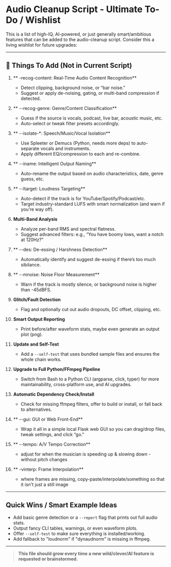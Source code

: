 # Audio Cleanup Script - Ultimate To-Do / Wishlist

This is a list of high-IQ, AI-powered, or just generally smart/ambitious features that can be added to the audio-cleanup script. Consider this a living wishlist for future upgrades:

---

## 🧠 Things To Add (Not in Current Script)

1. ** -recog-content: Real-Time Audio Content Recognition**
   - Detect clipping, background noise, or “bar noise.”
   - Suggest or apply de-noising, gating, or multi-band compression if detected.

2. ** --recog-genre: Genre/Content Classification**
   - Guess if the source is vocals, podcast, live bar, acoustic music, etc.
   - Auto-select or tweak filter presets accordingly.

3. ** --isolate-*: Speech/Music/Vocal Isolation**
   - Use Spleeter or Demucs (Python, needs more deps) to auto-separate vocals and instruments.
   - Apply different EQ/compression to each and re-combine.

4. ** --iname: Intelligent Output Naming**
   - Auto-rename the output based on audio characteristics, date, genre guess, etc.

5. ** --ltarget: Loudness Targeting**
   - Auto-detect if the track is for YouTube/Spotify/Podcast/etc.
   - Target industry-standard LUFS with smart normalization (and warn if you’re way off).

6. **Multi-Band Analysis**
   - Analyze per-band RMS and spectral flatness.
   - Suggest advanced filters: e.g., “You have boomy lows, want a notch at 120Hz?”

7. ** --des: De-essing / Harshness Detection**
   - Automatically identify and suggest de-essing if there’s too much sibilance.

8. ** --mnoise: Noise Floor Measurement**
   - Warn if the track is mostly silence, or background noise is higher than -45dBFS.

9. **Glitch/Fault Detection**
   - Flag and optionally cut out audio dropouts, DC offset, clipping, etc.

10. **Smart Output Reporting**
    - Print before/after waveform stats, maybe even generate an output plot (png).

11. **Update and Self-Test**
    - Add a `--self-test` that uses bundled sample files and ensures the whole chain works.

12. **Upgrade to Full Python/FFmpeg Pipeline**
    - Switch from Bash to a Python CLI (argparse, click, typer) for more maintainability, cross-platform use, and AI upgrades.

13. **Automatic Dependency Check/Install**
    - Check for missing ffmpeg filters, offer to build or install, or fall back to alternatives.

14. ** --gui: GUI or Web Front-End**
    - Wrap it all in a simple local Flask web GUI so you can drag/drop files, tweak settings, and click “go.”

15. ** --tempo: A/V Tempo Correction**
    - adjust for when the musician is speeding up & slowing down - without pitch changes

16. ** -vinterp: Frame Interpolation**
    - where frames are missing, copy-paste/interpolate/something so that it isn't just a still image

---

## Quick Wins / Smart Example Ideas
- Add basic genre detection or a `--report` flag that prints out full audio stats.
- Output fancy CLI tables, warnings, or even waveform plots.
- Offer `--self-test` to make sure everything is installed/working.
- Add fallback to "loudnorm" if "dynaudnorm" is missing in ffmpeg.

---

> **This file should grow every time a new wild/clever/AI feature is requested or brainstormed.**

